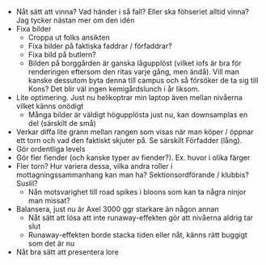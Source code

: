 - Nåt sätt att vinna? Vad händer i så fall? Eller ska föhseriet alltid vinna? Jag tycker nästan mer om den idén
- Fixa bilder
    - Croppa ut folks ansikten
    - Fixa bilder på faktiska faddrar / förfaddrar?
    - Fixa bild på butlern?
    - Bilden på borggården är ganska lågupplöst (vilket iofs är bra för renderingen eftersom den ritas varje gång, men ändå). Vill man kanske dessutom byta denna till campus och så försöker de ta sig till Kons? Det blir väl ingen kemigårdslunch i år liksom. 
- Lite optimering. Just nu helikoptrar min laptop även mellan nivåerna vilket känns onödigt
    - Många bilder är väldigt högupplösta just nu, kan downsamplas en del (särskilt de små)
- Verkar diffa lite grann mellan rangen som visas när man köper / öppnar ett torn och vad den faktiskt skjuter på. Se särskilt Förfadder (lång).
- Gör ordentliga levels
- Gör fler fiender (och kanske typer av fiender?). Ex. huvor i olika färger
- Fler torn? Hur variera dessa, vilka andra roller i mottagningssammanhang kan man ha? Sektionsordförande / klubbis? Suslil?
    - Nån motsvarighet till road spikes i bloons som kan ta några ninjor man missat?
- Balansera, just nu är Axel 3000 ggr starkare än någon annan
    - Nåt sätt att lösa att inte runaway-effekten gör att nivåerna aldrig tar slut
    - Runaway-effekten borde stacka tiden eller nåt, känns rätt buggigt som det är nu
- Nåt bra sätt att presentera lore
